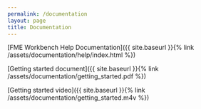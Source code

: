 ```yaml
---
permalink: /documentation
layout: page
title: Documentation
---
```


[FME Workbench Help Documentation]({{ site.baseurl }}{% link /assets/documentation/help/index.html %})

[Getting started document]({{ site.baseurl }}{% link /assets/documentation/getting_started.pdf %})

[Getting started video]({{ site.baseurl }}{% link /assets/documentation/getting_started.m4v %})
